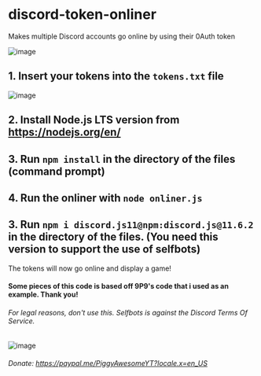 # discord-token-onliner
Makes multiple Discord accounts go online  by using their 0Auth token 

![image](https://user-images.githubusercontent.com/48888771/124753021-cb741380-df28-11eb-856a-f12385b65281.png)
## 1. Insert your tokens into the `tokens.txt` file

![image](https://user-images.githubusercontent.com/48888771/124749426-7fbf6b00-df24-11eb-9f34-c9b1976c628c.png)

## 2. Install Node.js LTS version from https://nodejs.org/en/

## 3. Run `npm install` in the directory of the files (command prompt)


## 4. Run the onliner with `node onliner.js`


## 3. Run `npm i discord.js11@npm:discord.js@11.6.2` in the directory of the files. (You need this version to support the use of selfbots)

The tokens will now go online and display a game!

#### Some pieces of this code is based off 9P9's code that i used as an example. Thank you!
###### For legal reasons, don't use this. Selfbots is against the Discord Terms Of Service.

![image](https://user-images.githubusercontent.com/48888771/124753384-36bde580-df29-11eb-89a8-30298c688608.png)

###### Donate: https://paypal.me/PiggyAwesomeYT?locale.x=en_US




